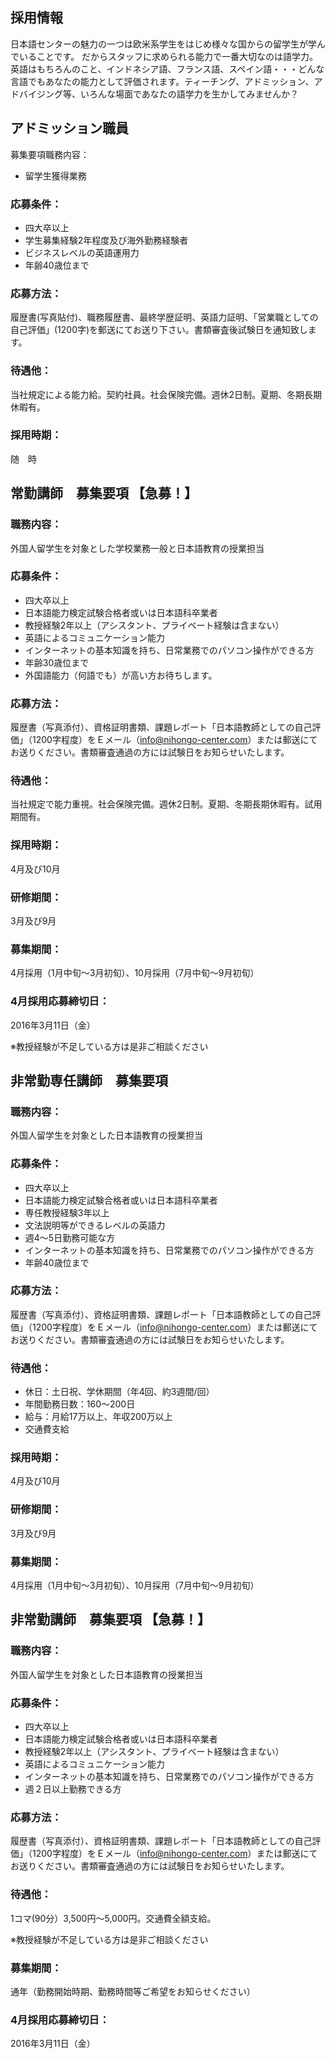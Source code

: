 ## 採用情報

日本語センターの魅力の一つは欧米系学生をはじめ様々な国からの留学生が学んでいることです。
だからスタッフに求められる能力で一番大切なのは語学力。
英語はもちろんのこと、インドネシア語、フランス語、スペイン語・・・どんな言語でもあなたの能力として評価されます。ティーチング、アドミッション、アドバイジング等、いろんな場面であなたの語学力を生かしてみませんか？

## アドミッション職員

募集要項職務内容：

- 留学生獲得業務

### 応募条件：

- 四大卒以上
- 学生募集経験2年程度及び海外勤務経験者
- ビジネスレベルの英語運用力
- 年齢40歳位まで

### 応募方法：

履歴書(写真貼付)、職務履歴書、最終学歴証明、英語力証明、「営業職としての自己評価」(1200字)を郵送にてお送り下さい。書類審査後試験日を通知致します。

### 待遇他：

当社規定による能力給。契約社員。社会保険完備。週休2日制。夏期、冬期長期休暇有。

### 採用時期：

随　時

## 常勤講師　募集要項 【急募！】

### 職務内容：

外国人留学生を対象とした学校業務一般と日本語教育の授業担当

### 応募条件：

- 四大卒以上
- 日本語能力検定試験合格者或いは日本語科卒業者
- 教授経験2年以上（アシスタント、プライベート経験は含まない）
- 英語によるコミュニケーション能力
- インターネットの基本知識を持ち、日常業務でのパソコン操作ができる方
- 年齢30歳位まで
- 外国語能力（何語でも）が高い方お待ちします。

### 応募方法：

履歴書（写真添付）、資格証明書類、課題レポート「日本語教師としての自己評価」（1200字程度）をＥメール（info@nihongo-center.com）または郵送にてお送りください。書類審査通過の方には試験日をお知らせいたします。

### 待遇他：

当社規定で能力重視。社会保険完備。週休2日制。夏期、冬期長期休暇有。試用期間有。

### 採用時期：

4月及び10月

### 研修期間：

3月及び9月

### 募集期間：

4月採用（1月中旬～3月初旬）、10月採用（7月中旬～9月初旬）

### 4月採用応募締切日：

2016年3月11日（金）

※教授経験が不足している方は是非ご相談ください

## 非常勤専任講師　募集要項

### 職務内容：

外国人留学生を対象とした日本語教育の授業担当

### 応募条件：

- 四大卒以上
- 日本語能力検定試験合格者或いは日本語科卒業者
- 専任教授経験3年以上
- 文法説明等ができるレベルの英語力
- 週4～5日勤務可能な方
- インターネットの基本知識を持ち、日常業務でのパソコン操作ができる方
- 年齢40歳位まで

### 応募方法：

履歴書（写真添付）、資格証明書類、課題レポート「日本語教師としての自己評価」（1200字程度）をＥメール（info@nihongo-center.com）または郵送にてお送りください。書類審査通過の方には試験日をお知らせいたします。

### 待遇他：

- 休日：土日祝、学休期間（年4回、約3週間/回）
- 年間勤務日数：160～200日
- 給与：月給17万以上、年収200万以上
- 交通費支給

### 採用時期：

4月及び10月

### 研修期間：

3月及び9月

### 募集期間：

4月採用（1月中旬～3月初旬）、10月採用（7月中旬～9月初旬）

## 非常勤講師　募集要項 【急募！】

### 職務内容：

外国人留学生を対象とした日本語教育の授業担当

### 応募条件：

- 四大卒以上
- 日本語能力検定試験合格者或いは日本語科卒業者
- 教授経験2年以上（アシスタント、プライベート経験は含まない）
- 英語によるコミュニケーション能力
- インターネットの基本知識を持ち、日常業務でのパソコン操作ができる方
- 週２日以上勤務できる方

### 応募方法：

履歴書（写真添付）、資格証明書類、課題レポート「日本語教師としての自己評価」（1200字程度）をＥメール（info@nihongo-center.com）または郵送にてお送りください。書類審査通過の方には試験日をお知らせいたします。

### 待遇他：

1コマ(90分）3,500円～5,000円。交通費全額支給。

※教授経験が不足している方は是非ご相談ください

### 募集期間：

通年（勤務開始時期、勤務時間等ご希望をお知らせください）

### 4月採用応募締切日：

2016年3月11日（金）
